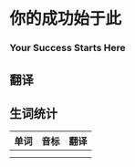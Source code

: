 # 你的成功始于此

### Your Success Starts Here

## 翻译

## 生词统计
| 单词 | 音标 | 翻译 |
| - | - | - |
|  |  |  |
|  |  |  |


<src-rtyAudio :src="'https://rtyxmd.gitee.io/rtyresources2020/January/Your%20Success%20Starts%20Here.mp3'"></src-rtyAudio>